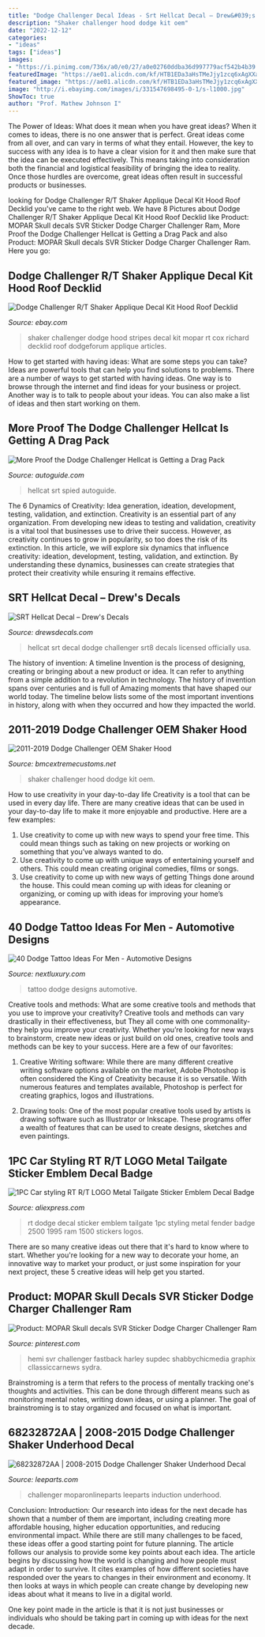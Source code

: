 ```yaml
---
title: "Dodge Challenger Decal Ideas - Srt Hellcat Decal – Drew&#039;s Decals"
description: "Shaker challenger hood dodge kit oem"
date: "2022-12-12"
categories:
- "ideas"
tags: ["ideas"]
images:
- "https://i.pinimg.com/736x/a0/e0/27/a0e02760ddba36d997779acf542b4b39.jpg"
featuredImage: "https://ae01.alicdn.com/kf/HTB1EDa3aHsTMeJjy1zcq6xAgXXap/1PC-Car-styling-RT-R-T-LOGO-Metal-Tailgate-Sticker-Emblem-Decal-Badge-Fender-For-Dodge.jpg"
featured_image: "https://ae01.alicdn.com/kf/HTB1EDa3aHsTMeJjy1zcq6xAgXXap/1PC-Car-styling-RT-R-T-LOGO-Metal-Tailgate-Sticker-Emblem-Decal-Badge-Fender-For-Dodge.jpg"
image: "http://i.ebayimg.com/images/i/331547698495-0-1/s-l1000.jpg"
ShowToc: true
author: "Prof. Mathew Johnson I"
---
```



The Power of Ideas: What does it mean when you have great ideas?
When it comes to ideas, there is no one answer that is perfect. Great ideas come from all over, and can vary in terms of what they entail. However, the key to success with any idea is to have a clear vision for it and then make sure that the idea can be executed effectively. This means taking into consideration both the financial and logistical feasibility of bringing the idea to reality. Once those hurdles are overcome, great ideas often result in successful products or businesses.

	

		
looking for Dodge Challenger R/T Shaker Applique Decal Kit Hood Roof Decklid you've came to the right web. We have 8 Pictures about Dodge Challenger R/T Shaker Applique Decal Kit Hood Roof Decklid like Product: MOPAR Skull decals SVR Sticker Dodge Charger Challenger Ram, More Proof the Dodge Challenger Hellcat is Getting a Drag Pack and also Product: MOPAR Skull decals SVR Sticker Dodge Charger Challenger Ram. Here you go:
		
    
## Dodge Challenger R/T Shaker Applique Decal Kit Hood Roof Decklid

<img loading=lazy src="http://i.ebayimg.com/images/i/331547698495-0-1/s-l1000.jpg" onerror="this.onerror=null;this.src='https://tse1.mm.bing.net/th?id=OIP.aCG3kk3VaYiblAjwyPTBgwHaDz&amp;pid=15.1';" alt="Dodge Challenger R/T Shaker Applique Decal Kit Hood Roof Decklid">

_Source: ebay.com_

>shaker challenger dodge hood stripes decal kit mopar rt cox richard decklid roof dodgeforum applique articles. 

	

How to get started with having ideas: What are some steps you can take?
Ideas are powerful tools that can help you find solutions to problems. There are a number of ways to get started with having ideas. One way is to browse through the internet and find ideas for your business or project. Another way is to talk to people about your ideas. You can also make a list of ideas and then start working on them.

    
## More Proof The Dodge Challenger Hellcat Is Getting A Drag Pack

<img loading=lazy src="https://www.autoguide.com/blog/wp-content/gallery/dodge-challenger-hellcat-drag-pack-spy-photos-april-23-2018/dodge-challenger-srt-hellcat-drag-pack-spy-photos-12.jpg" onerror="this.onerror=null;this.src='https://tse2.mm.bing.net/th?id=OIP.6fcxWBsnHCG1-zq7d2p8zgHaE8&amp;pid=15.1';" alt="More Proof the Dodge Challenger Hellcat is Getting a Drag Pack">

_Source: autoguide.com_

>hellcat srt spied autoguide. 

	

The 6 Dynamics of Creativity: Idea generation, ideation, development, testing, validation, and extinction.
Creativity is an essential part of any organization. From developing new ideas to testing and validation, creativity is a vital tool that businesses use to drive their success. However, as creativity continues to grow in popularity, so too does the risk of its extinction. In this article, we will explore six dynamics that influence creativity: ideation, development, testing, validation, and extinction. By understanding these dynamics, businesses can create strategies that protect their creativity while ensuring it remains effective.

    
## SRT Hellcat Decal – Drew&#039;s Decals

<img loading=lazy src="http://cdn.shopify.com/s/files/1/1699/4147/products/22185835948_93ce16cb8c_z_1024x1024.jpg?v=1486530238" onerror="this.onerror=null;this.src='https://tse4.mm.bing.net/th?id=OIP.trimNn14lbjMZE2PuNhERAHaDX&amp;pid=15.1';" alt="SRT Hellcat Decal – Drew&#039;s Decals">

_Source: drewsdecals.com_

>hellcat srt decal dodge challenger srt8 decals licensed officially usa. 

	

The history of invention: A timeline
Invention is the process of designing, creating or bringing about a new product or idea. It can refer to anything from a simple addition to a revolution in technology. The history of invention spans over centuries and is full of Amazing moments that have shaped our world today. 
The timeline below lists some of the most important inventions in history, along with when they occurred and how they impacted the world.

    
## 2011-2019 Dodge Challenger OEM Shaker Hood

<img loading=lazy src="https://sep.yimg.com/ay/yhst-59923783762737/2011-2016-dodge-challenger-oem-shaker-hood-8.jpg" onerror="this.onerror=null;this.src='https://tse2.mm.bing.net/th?id=OIP.jvw0PC03TIRznK3mWCDobQHaFj&amp;pid=15.1';" alt="2011-2019 Dodge Challenger OEM Shaker Hood">

_Source: bmcextremecustoms.net_

>shaker challenger hood dodge kit oem. 

	

How to use creativity in your day-to-day life
Creativity is a tool that can be used in every day life. There are many creative ideas that can be used in your day-to-day life to make it more enjoyable and productive. Here are a few examples: 
1. Use creativity to come up with new ways to spend your free time. This could mean things such as taking on new projects or working on something that you’ve always wanted to do. 
2. Use creativity to come up with unique ways of entertaining yourself and others. This could mean creating original comedies, films or songs. 
3. Use creativity to come up with new ways of getting Things done around the house. This could mean coming up with ideas for cleaning or organizing, or coming up with ideas for improving your home’s appearance.

    
## 40 Dodge Tattoo Ideas For Men - Automotive Designs

<img loading=lazy src="http://nextluxury.com/wp-content/uploads/guys-dodge-tattoo-design-ideas.jpg" onerror="this.onerror=null;this.src='https://tse2.mm.bing.net/th?id=OIP.v6iwpSuVUhL2xypY82E-eAHaHa&amp;pid=15.1';" alt="40 Dodge Tattoo Ideas For Men - Automotive Designs">

_Source: nextluxury.com_

>tattoo dodge designs automotive. 

	

Creative tools and methods: What are some creative tools and methods that you use to improve your creativity?
Creative tools and methods can vary drastically in their effectiveness, but They all come with one commonality- they help you improve your creativity. Whether you’re looking for new ways to brainstorm, create new ideas or just build on old ones, creative tools and methods can be key to your success. Here are a few of our favorites: 
1. Creative Writing software: While there are many different creative writing software options available on the market, Adobe Photoshop is often considered the King of Creativity because it is so versatile. With numerous features and templates available, Photoshop is perfect for creating graphics, logos and illustrations.

2. Drawing tools: One of the most popular creative tools used by artists is drawing software such as Illustrator or Inkscape. These programs offer a wealth of features that can be used to create designs, sketches and even paintings.

    
## 1PC Car Styling RT R/T LOGO Metal Tailgate Sticker Emblem Decal Badge

<img loading=lazy src="https://ae01.alicdn.com/kf/HTB1EDa3aHsTMeJjy1zcq6xAgXXap/1PC-Car-styling-RT-R-T-LOGO-Metal-Tailgate-Sticker-Emblem-Decal-Badge-Fender-For-Dodge.jpg" onerror="this.onerror=null;this.src='https://tse2.mm.bing.net/th?id=OIP.n7VIklJLsNGROHM_cfYivQHaHa&amp;pid=15.1';" alt="1PC Car styling RT R/T LOGO Metal Tailgate Sticker Emblem Decal Badge">

_Source: aliexpress.com_

>rt dodge decal sticker emblem tailgate 1pc styling metal fender badge 2500 1995 ram 1500 stickers logos. 

	

There are so many creative ideas out there that it's hard to know where to start. Whether you're looking for a new way to decorate your home, an innovative way to market your product, or just some inspiration for your next project, these 5 creative ideas will help get you started.

    
## Product: MOPAR Skull Decals SVR Sticker Dodge Charger Challenger Ram

<img loading=lazy src="https://i.pinimg.com/736x/a0/e0/27/a0e02760ddba36d997779acf542b4b39.jpg" onerror="this.onerror=null;this.src='https://tse3.mm.bing.net/th?id=OIP.UdgVJDcPmzy2NpAc7uk2SgHaLI&amp;pid=15.1';" alt="Product: MOPAR Skull decals SVR Sticker Dodge Charger Challenger Ram">

_Source: pinterest.com_

>hemi svr challenger fastback harley supdec shabbychicmedia graphix cllassiccarnews sydra. 

	

Brainstroming is a term that refers to the process of mentally tracking one's thoughts and activities. This can be done through different means such as monitoring mental notes, writing down ideas, or using a planner. The goal of brainstroming is to stay organized and focused on what is important.

    
## 68232872AA | 2008-2015 Dodge Challenger Shaker Underhood Decal

<img loading=lazy src="https://www.leeparts.com/graphics/82212485.jpg" onerror="this.onerror=null;this.src='https://tse1.mm.bing.net/th?id=OIP.ZbhKJg2IJOCiARw9Y-qwOQHaFj&amp;pid=15.1';" alt="68232872AA | 2008-2015 Dodge Challenger Shaker Underhood Decal">

_Source: leeparts.com_

>challenger moparonlineparts leeparts induction underhood. 

	

Conclusion:
Introduction: Our research into ideas for the next decade has shown that a number of them are important, including creating more affordable housing, higher education opportunities, and reducing environmental impact. While there are still many challenges to be faced, these ideas offer a good starting point for future planning. The article follows our analysis to provide some key points about each idea.
The article begins by discussing how the world is changing and how people must adapt in order to survive. It cites examples of how different societies have responded over the years to changes in their environment and economy. It then looks at ways in which people can create change by developing new ideas about what it means to live in a digital world.

One key point made in the article is that it is not just businesses or individuals who should be taking part in coming up with ideas for the next decade.

